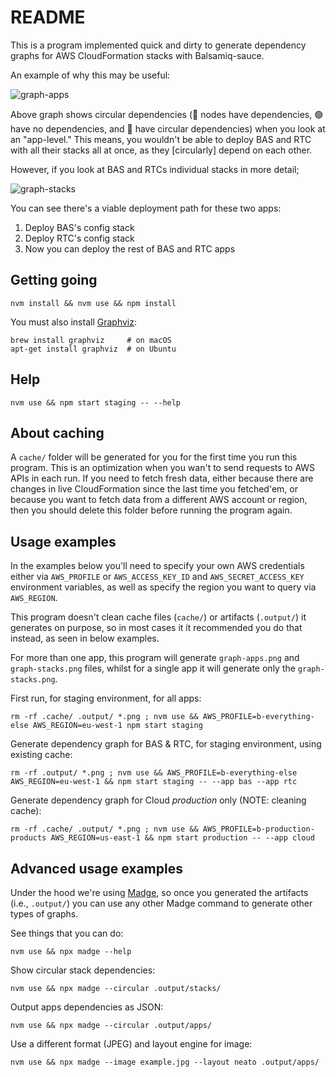 README
======

This is a program implemented quick and dirty to generate dependency graphs for AWS CloudFormation stacks with Balsamiq-sauce.

An example of why this may be useful:

![graph-apps](https://github.com/balsamiq/bik-grapher/assets/314398/070306fd-21f8-4f18-9059-310594bff5ee)

Above graph shows circular dependencies (🔵 nodes have dependencies, 🟢 have no dependencies, and 🔴 have circular dependencies) when you look at an "app-level." This means, you wouldn't be able to deploy BAS and RTC with all their stacks all at once, as they [circularly] depend on each other.

However, if you look at BAS and RTCs individual stacks in more detail;

![graph-stacks](https://github.com/balsamiq/bik-grapher/assets/314398/49bc4adc-6229-4bad-9ea2-db578a05bbe6)

You can see there's a viable deployment path for these two apps:

1. Deploy BAS's config stack
2. Deploy RTC's config stack
3. Now you can deploy the rest of BAS and RTC apps


## Getting going

```
nvm install && nvm use && npm install
```

You must also install [Graphviz](http://www.graphviz.org/):

```
brew install graphviz     # on macOS
apt-get install graphviz  # on Ubuntu
```


## Help

```
nvm use && npm start staging -- --help
```


## About caching

A `cache/` folder will be generated for you for the first time you run this program. This is an optimization when you wan't to send requests to AWS APIs in each run. If you need to fetch fresh data, either because there are changes in live CloudFormation since the last time you fetched'em, or because you want to fetch data from a different AWS account or region, then you should delete this folder before running the program again.


## Usage examples

In the examples below you'll need to specify your own AWS credentials either via `AWS_PROFILE` or `AWS_ACCESS_KEY_ID` and `AWS_SECRET_ACCESS_KEY` environment variables, as well as specify the region you want to query via `AWS_REGION`.

This program doesn't clean cache files (`cache/`) or artifacts (`.output/`) it generates on purpose, so in most cases it it recommended you do that instead, as seen in below examples.

For more than one app, this program will generate `graph-apps.png` and `graph-stacks.png` files, whilst for a single app it will generate only the `graph-stacks.png`.

First run, for staging environment, for all apps:

```
rm -rf .cache/ .output/ *.png ; nvm use && AWS_PROFILE=b-everything-else AWS_REGION=eu-west-1 npm start staging
```

Generate dependency graph for BAS & RTC, for staging environment, using existing cache:

```
rm -rf .output/ *.png ; nvm use && AWS_PROFILE=b-everything-else AWS_REGION=eu-west-1 && npm start staging -- --app bas --app rtc
```

Generate dependency graph for Cloud *production* only (NOTE: cleaning cache):

```
rm -rf .cache/ .output/ *.png ; nvm use && AWS_PROFILE=b-production-products AWS_REGION=us-east-1 && npm start production -- --app cloud
```


## Advanced usage examples

Under the hood we're using [Madge](https://www.npmjs.com/package/madge), so once you generated the artifacts (i.e., `.output/`) you can use any other Madge command to generate other types of graphs.

See things that you can do:

```
nvm use && npx madge --help
```

Show circular stack dependencies:

```
nvm use && npx madge --circular .output/stacks/
```

Output apps dependencies as JSON:

```
nvm use && npx madge --circular .output/apps/
```

Use a different format (JPEG) and layout engine for image:

```
nvm use && npx madge --image example.jpg --layout neato .output/apps/
```
